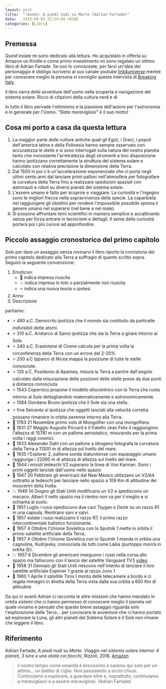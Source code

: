 ```yaml
---
layout: post
title:  ":books: A piedi nudi su Marte (Adrian Fartade)"
date:   2019-09-05 22:24:04 +0100
categories: [Libri]
---
```

## Premessa
Quest'estate mi sono dedicato alla lettura. Ho acquistato in offerta su Amazon un Kindle e come primo investimento mi sono regalato un ottimo libro di Adrian Fartade. Se non lo conosceste, per farvi un'idea del personaggio è obbligo iscriversi al suo canale youtube [link4universe]([https://www.youtube.com/channel/UCHRTziAevLPgAE9Y5VhSs5g](https://www.youtube.com/channel/UCHRTziAevLPgAE9Y5VhSs5g)) mentre per conoscere meglio la persona vi consiglio questa intervista di [Breaking Italy]([https://www.youtube.com/watch?v=yCsxuGKBNQw](https://www.youtube.com/watch?v=yCsxuGKBNQw)).

Il libro narra delle avventure dell'uomo nella scoperta e navigazione del sistema solare. Ricco di citazioni della cultura nerd e di 

In tutto il libro pervade l'ottimismo e la passione dell'autore per l'astronomia e in generale per l'Uomo. _"Siate meravigliosi"_ è il suo motto!

## Cosa mi porto a casa da questa lettura

 1. La maggior parte delle culture antiche quali gli Egizi, i Greci, i popoli dell'america latina o della Polinesia hanno sempre osservato con accuratezza le stelle e si sono interrogati sulla natura del nostro pianeta  tanto che nonostante l'arretratezza degli strumenti a loro disposizione hanno ipotizzano correttamente la struttura del sistema solare e calcolato con relativa precisione la dimensione della Terra.
 2. Dal 1500 in poi c'è un'accelerazione esponenziale che ci porta negli ultimi cento anni dal lanciare primi palloni nell'atmosfera per fotografare la curvatura della Terra fino a realizzare spedizioni spaziali con astronauti e robot su diversi pianeti del sistema solare.
 3. L'essere umano è fatto per scoprire e viaggiare. La curiosità e l'ingegno sono le migliori frecce nella sopravvivenza della specie. La caparbietà nel raggiungere gli obiettivi per rendere l'impossibile possibile sprona il genere umano nel superarsi (nel bene e nel male).
 4. Si possono affrontare temi scientifici in maniera semplice e accattivante senza per forza entrare in tecnicismi e dettagli. Il seme della curiosità porterà poi i più curiosi ad approfondire.

## Piccolo assaggio cronostorico del primo capitolo
Solo per dare un assaggio senza rovinarvi il libro riporto la cronistoria del primo capitolo dedicato alla Terra a suffragio di quanto scritto sopra. Seguirò la seguente convenzione:
1. Emoticon: 
	 - :metal: indica impresa riuscita 
	 - :collision: indica impresa in toto o parzialmente non riuscita
	 - :star: indica una nuova teoria o ipotesi 
2. Anno
3. Descrizione

partiamo:
- :star: 460 a.C. Democrito ipotizza che il mondo sia costituito da particelle indivisibili dette atomi.
- :star: 310 a.C. Aristarco di Samo ipotizza che sia la Terra a girare intorno  al Sole.
- :star: 240 a.C. Erastotene di Cirene calcola per la prima volta la circonferenza  della Terra con un errore del 2-20%
- :star: 200 a.C Ipparco di Nicea mappa la posizione di tutte le stelle conosciute.
- :star: 135 a.C. Posidonio di Apamea, misura la Terra a partire dall'angolo calcolato dalla misurazione delle posizioni delle stelle prese da due punti a distanza conosciuta.
- :star: 1543 Copernico propone il modello eliocentrico con la Terra che ruota intorno al Sole dettagliandolo matematicamente e astronomicamente.
- :star: 1584 Giordano Bruno ipotizza che il Sole sia una stella.
- :star: fine Seicento si ipotizza che oggetti lanciati alla velocità corretta possano rimanere in orbita perenne intorno alla Terra.
- :metal: 1783 21 Novembre primo volo di Mongolfier con una mongolfiera.
- :metal: 1931 27 Maggio Auguste Piccard e il fratello Jean Felix il raggiungono l'altezza di 15781 m con un pallone aerostatico, misurando per la prima volta i raggi cosmici.
- :metal: 1933 Alexander Dahl con un pallone a idrogeno fotografa la curvatura della Terra a 11300 m di altezza sul livello del mare.
- :metal: 1935 l'Explorer 2, pallone sonda statunitense con equipaggio umano raggiunge i 22060 m di altezza di altezza sul livello del mare.
- :metal: 1944 i missili tedeschi V2 superano la linea di Von Karman. Sono i primi oggetti lanciati dall'uomo nello spazio
- :metal: 1947 20 Febbraio gli americani dal New Mexico utilizzano un V2/A4 sottratto ai tedeschi per lanciare nello spazio a 109 Km di altitudine dei moscerini della frutta. 
- :collision: 1949 14 Giugno gli Stati Uniti modificano un V2 e spediscono un macaco: Albert II nello spazio ma il rientro non va per il meglio e si schianta al suolo.
- :metal: 1951 Luglio i russi spediscono due cani Tsygan e Dezik su un razzo R1 in una capsula. Rientrano sani e salvi.
- :metal: 1957 estate i russi realizzano il razzo R7, il primo razzo intercontinentale balistico funzionante.
- :metal: 1957 4 Ottobre l'Unione Sovietica con lo Sputnik 1 mette in orbita il primo satellite artificiale della Terra.
- :metal: 1957 4 Ottobre l'Unione Sovietica con lo Sputnik 1 manda in orbita una cagnolina, Kudrjavka, conosciuta da tutti come Laika (purtoppo morirà in orbita :cry:).
- :collision: 1957 6 Dicembre gli americani inseguono i russi nella corsa allo spazio ma falliscono con il lancio del satellite Vanguard TV3 [video]([https://www.youtube.com/watch?v=gs_hgqazf8k](https://www.youtube.com/watch?v=gs_hgqazf8k))
- :metal: 1958 31 Gennaio gli Stati Uniti riescono nell'intento di lanciare il loro satellite artificiale Explorer 1 grazie al razzo Juno 1
- :metal: 1960 1 Aprile il satellite Tiros I monta delle telecamere a bordo e ci regala immagini in diretta della Terra vista dalla sua orbita a 650 Km di altitudine

Da qui in avanti Adrian ci racconta le altre missioni che hanno mandato in orbita sistemi che ci hanno permesso di conoscere meglio il pianeta nel quale viviamo e pensate che questo breve assaggio riguarda solo l'esplorazione della Terra... per conoscere le avventure che ci hanno portato ad esplorare la Luna, gli altri pianeti del Sistema Solare e il Sole non rimane che leggere il libro.

## Riferimento
Adrian Fartade, *A piedi nudi su Marte. Viaggio nel sistema solare interno: 4 pianeti, 3 lune e una stella coi fiocchi*, Rizzoli, 2018. [Amazon]([https://www.amazon.it/gp/product/B07BW9PS59/ref=kinw_myk_ro_title](https://www.amazon.it/gp/product/B07BW9PS59/ref=kinw_myk_ro_title))

> il nostro tempo come umanità è brevissimo e saremo qui solo per un attimo... un battito di ciglia. Non passiamolo a occhi chiusi. Continuiamo a esplorare, a guardare oltre e, soprattutto, continuiamo a meravigliarci e a essere meravigliosi. (Adrian Fartade)